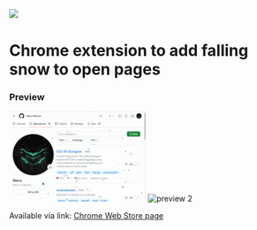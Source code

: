 <img src='github poster.jpg'>

# Chrome extension to add falling snow to open pages

### Preview

<img width="49%" src="preview1.gif" alt="preview 1"> <img width="49%" src="preview2.gif" alt="preview 2">

Available via link:
<a href="[https://chrome.google.com/webstore/detail/snow/jhkicjpoijacjpgehbodajiighgpaila/](https://chromewebstore.google.com/detail/snow/jhkicjpoijacjpgehbodajiighgpaila)https://chromewebstore.google.com/detail/snow/jhkicjpoijacjpgehbodajiighgpaila"> Chrome Web Store page </a>
